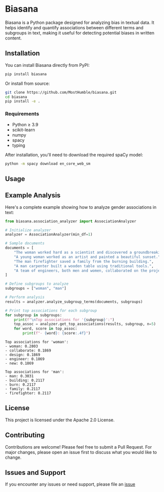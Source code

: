 # Biasana

Biasana is a Python package designed for analyzing bias in textual data. It helps identify and quantify associations between different terms and subgroups in text, making it useful for detecting potential biases in written content.

## Installation

You can install Biasana directly from PyPI:

```bash
pip install biasana
```

Or install from source:

```bash
git clone https://github.com/MostHumble/biasana.git
cd biasana
pip install -e .
```

### Requirements

- Python ≥ 3.9
- scikit-learn
- numpy
- spacy
- typing

After installation, you'll need to download the required spaCy model:

```bash
python -m spacy download en_core_web_sm
```

## Usage

## Example Analysis

Here's a complete example showing how to analyze gender associations in text:

```python
from biasana.association_analyzer import AssociationAnalyzer

# Initialize analyzer
analyzer = AssociationAnalyzer(min_df=1)

# Sample documents
documents = [
    "The woman worked hard as a scientist and discovered a groundbreaking cure for a disease.",
    "A young woman worked as an artist and painted a beautiful sunset.",
    "The man firefighter saved a family from the burning building.",
    "A man carpenter built a wooden table using traditional tools.",
    "A team of engineers, both men and women, collaborated on the project."
]

# Define subgroups to analyze
subgroups = ["woman", "man"]

# Perform analysis
results = analyzer.analyze_subgroup_terms(documents, subgroups)

# Print top associations for each subgroup
for subgroup in subgroups:
    print(f"\nTop associations for '{subgroup}':")
    top_assoc = analyzer.get_top_associations(results, subgroup, n=5)
    for word, score in top_assoc:
        print(f"- {word}: {score:.4f}")
```

```console
Top associations for 'woman':
- woman: 0.2803
- collaborate: 0.1869
- design: 0.1869
- engineer: 0.1869
- new: 0.1869

Top associations for 'man':
- man: 0.3031
- building: 0.2117
- burn: 0.2117
- family: 0.2117
- firefighter: 0.2117
```

## License

This project is licensed under the Apache 2.0 License.

## Contributing

Contributions are welcome! Please feel free to submit a Pull Request. For major changes, please open an issue first to discuss what you would like to change.

## Issues and Support

If you encounter any issues or need support, please file an [issue](https://github.com/MostHumble/biasana/issues
)
